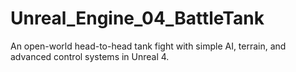# Unreal_Engine_04_BattleTank
An open-world head-to-head tank fight with simple AI, terrain, and advanced control systems in Unreal 4.
